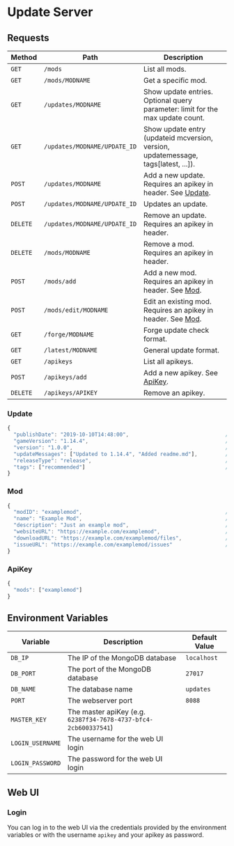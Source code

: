 # Update Server

## Requests

| Method   | Path                         | Description                                                                        |
| -------- | ---------------------------- | ---------------------------------------------------------------------------------- |
| `GET`    | `/mods`                      | List all mods.                                                                     |
| `GET`    | `/mods/MODNAME`              | Get a specific mod.                                                                |
| `GET`    | `/updates/MODNAME`           | Show update entries. Optional query parameter: limit for the max update count.     |
| `GET`    | `/updates/MODNAME/UPDATE_ID` | Show update entry (updateid mcversion, version, updatemessage, tags[latest, ...]). |
| `POST`   | `/updates/MODNAME`           | Add a new update. Requires an apikey in header. See [Update](#update).             |
| `POST`   | `/updates/MODNAME/UPDATE_ID` | Updates an update.                                                                 |
| `DELETE` | `/updates/MODNAME/UPDATE_ID` | Remove an update. Requires an apikey in header.                                    |
| `DELETE` | `/mods/MODNAME`              | Remove a mod. Requires an apikey in header.                                        |
| `POST`   | `/mods/add`                  | Add a new mod. Requires an apikey in header. See [Mod](#mod).                      |
| `POST`   | `/mods/edit/MODNAME`         | Edit an existing mod. Requires an apikey in header. See [Mod](#mod).               |
| `GET`    | `/forge/MODNAME`             | Forge update check format.                                                         |
| `GET`    | `/latest/MODNAME`            | General update format.                                                             |
| `GET`    | `/apikeys`                   | List all apikeys.                                                                  |
| `POST`   | `/apikeys/add`               | Add a new apikey. See [ApiKey](#apikey).                                           |
| `DELETE` | `/apikeys/APIKEY`            | Remove an apikey.                                                                  |

### Update

```js
{
  "publishDate": "2019-10-10T14:48:00",                               // The publishing date (used to order the updates).
  "gameVersion": "1.14.4",                                            // The game version.
  "version": "1.0.0",                                                 // The mod version.
  "updateMessages": ["Updated to 1.14.4", "Added readme.md"],         // The update messages (Changelog etc.).
  "releaseType": "release",                                           // The release type [alpha, beta, release]. Default value: "release".
  "tags": ["recommended"]                                             // Additional tags e.g. recommended.
}
```

### Mod

```js
{
  "modID": "examplemod",                                              // The mod ID (used to identify the mod)
  "name": "Example Mod",                                              // The name of the mod
  "description": "Just an example mod",                               // The mod description
  "websiteURL": "https://example.com/examplemod",                     // The URL to the mods website
  "downloadURL": "https://example.com/examplemod/files",              // The URL to the mods download page
  "issueURL": "https://example.com/examplemod/issues"                 // The issue tracker url of this mod
}
```

### ApiKey

```js
{
  "mods": ["examplemod"]                                                // The mods that this key has access to ("*" for every mod)
}
```

## Environment Variables

| Variable         | Description                                                     | Default Value |
| ---------------- | --------------------------------------------------------------- | ------------- |
| `DB_IP`          | The IP of the MongoDB database                                  | `localhost`   |
| `DB_PORT`        | The port of the MongoDB database                                | `27017`       |
| `DB_NAME`        | The database name                                               | `updates`     |
| `PORT`           | The webserver port                                              | `8088`        |
| `MASTER_KEY`     | The master apiKey (e.g. `62387f34-7678-4737-bfc4-2cb600337541`) |               |
| `LOGIN_USERNAME` | The username for the web UI login                               |               |
| `LOGIN_PASSWORD` | The password for the web UI login                               |               |

## Web UI

### Login

You can log in to the web UI via the credentials provided by the environment variables or with the username `apikey` and your apikey as password.
